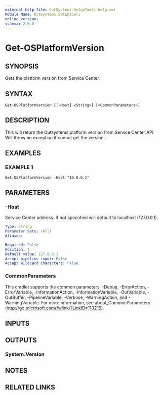 ```yaml
---
external help file: OutSystems.SetupTools-help.xml
Module Name: Outsystems.SetupTools
online version:
schema: 2.0.0
---
```


# Get-OSPlatformVersion

## SYNOPSIS
Gets the platform version from Service Center.

## SYNTAX

```
Get-OSPlatformVersion [[-Host] <String>] [<CommonParameters>]
```

## DESCRIPTION
This will return the Outsystems platform version from Service Center API.
Will throw an exception if cannot get the version.

## EXAMPLES

### EXAMPLE 1
```
Get-OSPlatformVersion -Host "10.0.0.1"
```

## PARAMETERS

### -Host
Service Center address.
If not specofied will default to localhost (127.0.0.1).

```yaml
Type: String
Parameter Sets: (All)
Aliases:

Required: False
Position: 1
Default value: 127.0.0.1
Accept pipeline input: False
Accept wildcard characters: False
```

### CommonParameters
This cmdlet supports the common parameters: -Debug, -ErrorAction, -ErrorVariable, -InformationAction, -InformationVariable, -OutVariable, -OutBuffer, -PipelineVariable, -Verbose, -WarningAction, and -WarningVariable.
For more information, see about_CommonParameters (http://go.microsoft.com/fwlink/?LinkID=113216).

## INPUTS

## OUTPUTS

### System.Version

## NOTES

## RELATED LINKS
